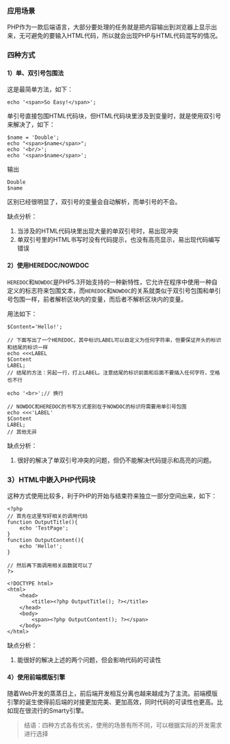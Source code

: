 ### 应用场景

PHP作为一款后端语言，大部分要处理的任务就是把内容输出到浏览器上显示出来，无可避免的要输入HTML代码，所以就会出现PHP与HTML代码混写的情况。

### 四种方式

#### 1）单、双引号包围法

这是最简单方法，如下：

    echo '<span>So Easy!</span>';

单引号直接包围HTML代码块，但HTML代码块里涉及到变量时，就是使用双引号来解决了，如下：

    $name = 'Double';
    echo "<span>$name</span>";
    echo '<br/>';
    echo '<span>$name</span>';

输出

    Double
    $name

区别已经很明显了，双引号的变量会自动解析，而单引号的不会。

缺点分析：

1. 当涉及的HTML代码块里出现大量的单双引号时，易出现冲突
2. 单双引号里的HTML书写时没有代码提示，也没有高亮显示，易出现代码编写错误

#### 2）使用HEREDOC/NOWDOC

`HEREDOC`和`NOWDOC`是PHP5.3开始支持的一种新特性，它允许在程序中使用一种自定义的标志符来包围文本，而`HEREDOC`和`NOWDOC`的关系就类似于双引号包围和单引号包围一样，前者解析区块内的变量，而后者不解析区块内的变量。

用法如下：

    $Content='Hello!';
    
    // 下面写出了一个HEREDOC，其中标识LABEL可以自定义为任何字符串，但要保证开头的标识和结尾的标识一样
    echo <<<LABEL
    $Content
    LABEL;
    // 结尾的方法：另起一行，打上LABEL。注意结尾的标识前面和后面不要插入任何字符，空格也不行
    
    echo '<br>';// 换行
    
    // NOWDOC和HEREDOC的书写方式差别在于NOWDOC的标识符需要用单引号包围
    echo <<<'LABEL'
    $Content
    LABEL;
    // 其他无异

缺点分析：

1. 很好的解决了单双引号冲突的问题，但仍不能解决代码提示和高亮的问题。

### 3）HTML中嵌入PHP代码块

这种方式使用比较多，利于PHP的开始与结束符来独立一部分空间出来，如下：

    <?php
    // 首先在这里写好相关的调用代码
    function OutputTitle(){
        echo 'TestPage';
    }
    function OutputContent(){
        echo 'Hello!';
    }
    
    // 然后再下面调用相关函数就可以了
    ?>
    
    <!DOCTYPE html>
    <html>
        <head>
            <title><?php OutputTitle(); ?></title>
        </head>
        <body>
            <span><?php OutputContent(); ?></span>
        </body>
    </html>

缺点分析：

1. 能很好的解决上述的两个问题，但会影响代码的可读性

#### 4）使用前端模版引擎

随着Web开发的蒸蒸日上，前后端开发相互分离也越来越成为了主流。前端模版引擎的诞生使得前后端的对接更加完美、更加高效，同时代码的可读性也更高。比如现在很流行的Smarty引擎。

> 结语：四种方式各有优劣，使用的场景有所不同，可以根据实际的开发需求进行选择